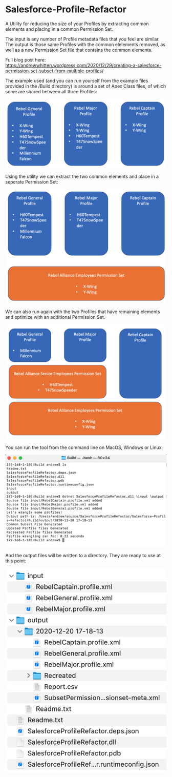 # Salesforce-Profile-Refactor

A Utility for reducing the size of your Profiles by extracting common elements and placing in a common Permission Set. 

The input is any number of Profile metadata files that you feel are similar. The output is those same Profiles with the common elelements removed, as well as a new Permission Set file that contains the common elements.

Full blog post here: https://andrewwhitten.wordpress.com/2020/12/29/creating-a-salesforce-permission-set-subset-from-multiple-profiles/

The example used (and you can run yourself from the example files provided in the /Build directory) is around a set of Apex Class files, of which some are shared between all three Profiles:

<IMG SRC="https://github.com/andrewwhitten/Salesforce-Profile-Refactor/blob/main/media/PSStep1.png"></IMG>

Using the utility we can extract the two common elements and place in a seperate Permission Set:

<IMG SRC="https://github.com/andrewwhitten/Salesforce-Profile-Refactor/blob/main/media/PSStep2.png"></IMG>

We can also run again with the two Profiles that have remaining elements and optimize with an additional Permission Set. 

<IMG SRC="https://github.com/andrewwhitten/Salesforce-Profile-Refactor/blob/main/media/PSStep3.png"></IMG>


You can run the tool from the command line on MacOS, Windows or Linux:

<IMG SRC="https://github.com/andrewwhitten/Salesforce-Profile-Refactor/blob/main/media/Console.png"></IMG>

And the output files will be written to a directory. They are ready to use at this point:

<IMG SRC="https://github.com/andrewwhitten/Salesforce-Profile-Refactor/blob/main/media/Output.png"></IMG>


